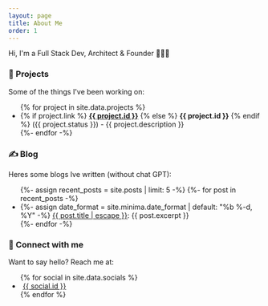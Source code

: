 ```yaml
---
layout: page
title: About Me
order: 1
---
```


Hi, I'm a Full Stack Dev, Architect & Founder 🚀👨‍💻

### 🚧 Projects

Some of the things I've been working on:

<ul>
  {% for project in site.data.projects %}
  <li class="list-item">
    {% if project.link %}
      <strong><a href="{{ project.link }}" target="_blank">{{ project.id }}</a></strong>
    {% else %}
      <strong>{{ project.id }}</strong> 
    {% endif %}
    ({{ project.status }}) - {{ project.description }}
  </li>
  {%- endfor -%}
</ul>

### ✍️ Blog

Heres some blogs Ive written (without chat GPT):

<ul>
  {%- assign recent_posts = site.posts | limit: 5 -%}
  {%- for post in recent_posts -%}
  <li class="list-item">
    {%- assign date_format = site.minima.date_format | default: "%b %-d, %Y" -%}
    <a href="{{ post.url | relative_url }}">{{ post.title | escape }}</a>: {{ post.excerpt }}
  </li>
  {%- endfor -%}
</ul>

### 🤝 Connect with me

Want to say hello? Reach me at:

<ul>
  {% for social in site.data.socials %}
    <li class="list-item">
      <a href="{{ social.href }}" target="_blank">
        <i class="fa {{ social.fa-icon }}" style="margin-right: 5px;"></i>
        {{ social.id }}
      </a>
    </li>
  {% endfor %}
</ul>
